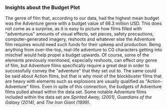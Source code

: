 ### Insights about the Budget Plot

The genre of film that, according to our data, had the highest mean budget was the Adventure
genre with a budget value of 66.3 million USD. This does not come as a surprise, as it is easy to
picture how films filled with "adventurous" amounts of visual effects, set pieces, safety
precautions, computer-generated imagery, reshoots and whatever else the Adventure film requires would need such funds for their upkeep and production. Being anything from
over-the-top, real-life adventure to CG characters getting into mischief would help propel a
budget upwards. Of course, some of the elements previously mentioned, especially reshoots,
can effect *any* genre of film, but Adventure films specifically require a great deal in
order to successfully convey the "adventure" that they set out to. The same could be said
about Action films, but that is why most of the blockbuster films that are heavy with
elements such as explosions are usually qualified as "Action-Adventure" films. Even in
spite of this connection, the budgets of Adventure films pulled ahead within the data set.
Some notable Adventure films included within the data set are _Spirited Away, (2001)_,
_Guardians of the Galaxy (2014)_, and _The Iron Giant (1999)_.
